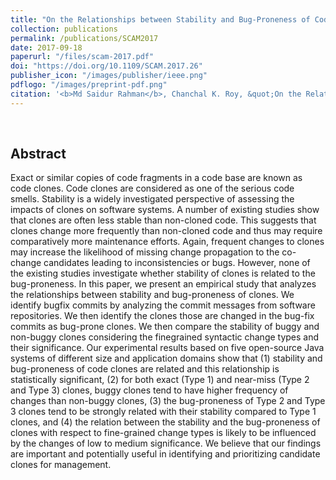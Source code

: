 ```yaml
---
title: "On the Relationships between Stability and Bug-Proneness of Code Clones: An Empirical Study"
collection: publications
permalink: /publications/SCAM2017
date: 2017-09-18
paperurl: "/files/scam-2017.pdf"
doi: "https://doi.org/10.1109/SCAM.2017.26"
publisher_icon: "/images/publisher/ieee.png"
pdflogo: "/images/preprint-pdf.png"
citation: '<b>Md Saidur Rahman</b>, Chanchal K. Roy, &quot;On the Relationships between Stability and Bug-Proneness of Code Clones: An Empirical Study&quot;, <i>IEEE 17th International Working Conference on Source Code Analysis and Manipulation (<b>SCAM</b>)</i>. pp. 131-140, 2017.' 
---
```

<br>

## Abstract
Exact or similar copies of code fragments in a code base are known as code clones. Code clones are considered as one of the serious code smells. Stability is a widely investigated perspective of assessing the impacts of clones on software systems. A number of existing studies show that clones are often less stable than non-cloned code. This suggests that clones change more frequently than non-cloned code and thus may require comparatively more maintenance efforts. Again, frequent changes to clones may increase the likelihood of missing change propagation to the co-change candidates leading to inconsistencies or bugs. However, none of the existing studies investigate whether stability of clones is related to the bug-proneness. In this paper, we present an empirical study that analyzes the relationships between stability and bug-proneness of clones. We identify bugfix commits by analyzing the commit messages from software repositories. We then identify the clones those are changed in the bug-fix commits as bug-prone clones. We then compare the stability of buggy and non-buggy clones considering the finegrained syntactic change types and their significance. Our experimental results based on five open-source Java systems of different size and application domains show that (1) stability and bug-proneness of code clones are related and this relationship is statistically significant, (2) for both exact (Type 1) and near-miss (Type 2 and Type 3) clones, buggy clones tend to have higher frequency of changes than non-buggy clones, (3) the bug-proneness of Type 2 and Type 3 clones tend to be strongly related with their stability compared to Type 1 clones, and (4) the relation between the stability and the bug-proneness of clones with respect to fine-grained change types is likely to be influenced by the changes of low to medium significance. We believe that our findings are important and potentially useful in identifying and prioritizing candidate clones for management.